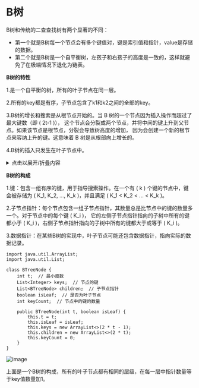 # B树
B树和传统的二查查找树有两个显著的不同：
* 第一个就是B树每一个节点会有多个键值对，键是索引值和指针，value是存储的数据。
* 第二个就是B树是一个自平衡树，左孩子和右孩子的高度是一致的，这样就避免了在极端情况下退化为链表。



**B树的特性**

1.是一个自平衡的树，所有的叶子节点在同一层。  


2.所有的key都是有序，子节点包含了k1和k2之间的全部的key。    


3.B树的增长和搜索是从根节点开始的。当 B 树的一个节点因为插入操作而超过了最大键数（即 ( 2t-1 )），
这个节点会分裂成两个节点，并将中间的键上升到父节点。如果该节点是根节点，分裂会导致树高度的增加，
因为会创建一个新的根节点来容纳上升的键。这意味着 B 树是从根部向上增长的。  

4.B树的插入只发生在叶子节点中。
<details>
<summary>点击以展开/折叠内容</summary>

B树中节点的插入只发生在叶子节点上，这是因为 B 树的设计旨在确保树的平衡性和有效的磁盘I/O操作。以下是插入操作只在叶子节点进行的原因：

**平衡性**：B树是一种自平衡树，它保持所有叶子节点在同一层级上。通过只在叶子节点插入，我们可以确保树的高度尽可能低，从而保持树的平衡性和搜索效率。


**最小填充要求**：B树的每个节点（除根节点外）都有最小和最大键数的要求。插入操作开始时，我们沿着树向下搜索合适的叶子节点，直到找到可以插入新键的位置。这个过程中，如果遇到需要分裂的节点，会立即进行处理，从而保证在到达叶子节点时，树的中间节点都满足最小填充要求。


**分裂操作**：当叶子节点因为插入而超过了最大键数时，会进行分裂操作，创建新的节点，并将中间的键上升到父节点。如果父节点也超过了最大键数，这个过程会继续向上递归，直到根节点。这种自底向上的调整机制有助于保持树的平衡。


**磁盘I/O优化**：B树最初是为磁盘存储而设计的数据结构，节点通常对应磁盘上的一个块。通过在叶子节点进行插入，我们可以减少磁盘读写次数，因为不需要频繁地加载和存储非叶子节点。

**简化算法**：总是在叶子节点插入简化了插入算法的实现。因为所有的插入操作都在叶子节点完成，所以不需要在内部节点中移动数据来为新键腾出空间。

总之，B树的设计目的是为了保持树的平衡，同时优化磁盘存储和读写效率。始终在叶子节点进行插入是实现这些目标的一种有效方法。.

</details>

**B树的构成**

1.键：包含一组有序的键，用于指导搜索操作。在一个有 ( k ) 个键的节点中，键会被存储为 ( K_1, K_2, ..., K_k )，并且满足 ( K_1 < K_2 < ... < K_k )。

2.子节点指针：每个节点包含一组子节点指针，其数量总是比节点中的键的数量多一个。对于节点中的每个键 ( K_i )，
它的左侧子节点指针指向的子树中所有的键都小于 ( K_i )，右侧子节点指针指向的子树中所有的键都大于或等于 ( K_i )。

3.数据指针：在某些B树的实现中，叶子节点可能还包含数据指针，指向实际的数据记录。
```
import java.util.ArrayList;
import java.util.List;

class BTreeNode {
    int t;  // 最小度数
    List<Integer> keys;  // 节点的键
    List<BTreeNode> children;  // 子节点指针
    boolean isLeaf;  // 是否为叶子节点
    int keyCount;  // 节点中的键的数量

    public BTreeNode(int t, boolean isLeaf) {
        this.t = t;
        this.isLeaf = isLeaf;
        this.keys = new ArrayList<>(2 * t - 1);
        this.children = new ArrayList<>(2 * t);
        this.keyCount = 0;
    }
}

```
![image](https://github.com/songdong01/songdong.github.io/assets/55269887/b0ec16c4-6bf1-463b-8f1d-9240738979af)

上面是一个B树的构成，所有的叶子节点都有相同的层级，在每一层中指针数量等于key值数量加1。
